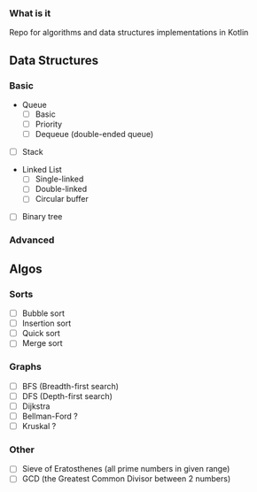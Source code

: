 ### What is it

Repo for algorithms and data structures implementations in Kotlin

## Data Structures

### Basic

- Queue
  - [ ] Basic
  - [ ] Priority
  - [ ] Dequeue (double-ended queue)
- [ ] Stack
- Linked List
  - [ ] Single-linked
  - [ ] Double-linked
  - [ ] Circular buffer
- [ ] Binary tree

### Advanced



## Algos

### Sorts

- [ ] Bubble sort
- [ ] Insertion sort 
- [ ] Quick sort
- [ ] Merge sort

### Graphs

- [ ] BFS (Breadth-first search)
- [ ] DFS (Depth-first search)
- [ ] Dijkstra
- [ ] Bellman-Ford ?
- [ ] Kruskal ?

### Other

- [ ] Sieve of Eratosthenes (all prime numbers in given range)
- [ ] GCD (the Greatest Common Divisor between 2 numbers)
